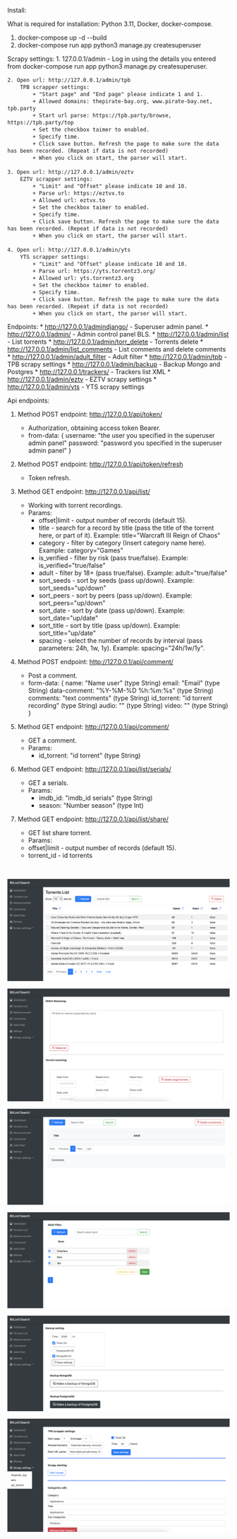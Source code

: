 Install:

What is required for installation: Python 3.11, Docker, docker-compose.

1. docker-compose up -d --build
2. docker-compose run app python3 manage.py createsuperuser

Scrapy settings:
	1. 127.0.0.1/admin - Log in using the details you entered from docker-compose run app python3 manage.py createsuperuser.

	2. Open url: http://127.0.0.1/admin/tpb
		TPB scrapper settings:
			+ "Start page" and "End page" please indicate 1 and 1.
			+ Allowed domains: thepirate-bay.org, www.pirate-bay.net, tpb.party
			+ Start url parse: https://tpb.party/browse, https://tpb.party/top
			+ Set the checkbox taimer to enabled.
			+ Specify time.
			+ Click save button. Refresh the page to make sure the data has been recorded. (Repeat if data is not recorded)
			+ When you click on start, the parser will start.

	3. Open url: http://127.0.0.1/admin/eztv
		EZTV scrapper settings:
			+ "Limit" and "Offset" please indicate 10 and 10.
			+ Parse url: https://eztvx.to
			+ Allowed url: eztvx.to
			+ Set the checkbox taimer to enabled.
			+ Specify time.
			+ Click save button. Refresh the page to make sure the data has been recorded. (Repeat if data is not recorded)
			+ When you click on start, the parser will start.

	4. Open url: http://127.0.0.1/admin/yts
		YTS scrapper settings:
			+ "Limit" and "Offset" please indicate 10 and 10.
			+ Parse url: https://yts.torrentz3.org/
			+ Allowed url: yts.torrentz3.org
			+ Set the checkbox taimer to enabled.
			+ Specify time.
			+ Click save button. Refresh the page to make sure the data has been recorded. (Repeat if data is not recorded)
			+ When you click on start, the parser will start.

Endpoints:
	* http://127.0.0.1/admindjango/ - Superuser admin panel.
	* http://127.0.0.1/admin/ - Admin control panel BLS.
	* http://127.0.0.1/admin/list - List torrents
	* http://127.0.0.1/admin/torr_delete - Torrents delete
	* http://127.0.0.1/admin/list_comments - List comments and delete comments
	* http://127.0.0.1/admin/adult_filter - Adult filter
	* http://127.0.0.1/admin/tpb - TPB scrapy settings
	* http://127.0.0.1/admin/backup - Backup Mongo and Postgres
	* http://127.0.0.1/trackers/ - Trackers list XML
	* http://127.0.0.1/admin/eztv - EZTV scrapy settings
	* http://127.0.0.1/admin/yts - YTS scrapy settings

			
Api endpoints:

1. Method POST endpoint: http://127.0.0.1/api/token/
	- Authorization, obtaining access token Bearer. 
	* from-data: 	{
			  username: "the user you specified in the superuser admin panel"
			  password: "password you specified in the superuser admin panel"
			}

2. Method POST endpoint: http://127.0.0.1/api/token/refresh
	- Token refresh.
	
3. Method GET endpoint: http://127.0.0.1/api/list/
	- Working with torrent recordings.
	* Params:
		+ offset|limit - output number of records (default 15).
		+ title - search for a record by title (pass the title of the torrent here, or part of it). Example: title="Warcraft III Reign of Chaos"
		+ category  - filter by category (Insert category name here). Example: category="Games"
		+ is_verified - filter by risk (pass true/false). Example: is_verified="true/false"
		+ adult - filter by 18+ (pass true/false). Example: adult="true/false"
		+ sort_seeds - sort by seeds (pass up/down). Example: sort_seeds="up/down"
		+ sort_peers - sort by peers (pass up/down). Example: sort_peers="up/down"
		+ sort_date - sort by date (pass up/down). Example: sort_date="up/date"
		+ sort_title - sort by title (pass up/down). Example: sort_title="up/date"
		+ spacing - select the number of records by interval (pass parameters: 24h, 1w, 1y). Example: spacing="24h/1w/1y".

4. Method POST endpoint: http://127.0.0.1/api/comment/
	- Post a comment.
	* form-data:	{
				name: "Name user" (type String)
				email: "Email" (type String)
				data-comment: "%Y-%M-%D %h:%m:%s" (type String)
				comments: "text comments" (type String)
				id_torrent: "id torrent recording" (type String)
				audio: "" (type String)
				video: "" (type String)
			}
5. Method GET endpoint: http://127.0.0.1/api/comment/
	- GET a comment.
	* Params:
		+ id_torrent: "id torrent" (type String)



6. Method GET endpoint: http://127.0.0.1/api/list/serials/
	- GET a serials.
	* Params:
		+ imdb_id: "imdb_id serials" (type String)
		+ season: "Number season" (type Int)

7. Method GET endpoint: http://127.0.0.1/api/list/share/
	- GET list share torrent.
	* Params:
	+ offset|limit - output number of records (default 15).
	+ torrent_id - id torrents

<br>

![Image alt](https://github.com/sos-puhaev/django-drf-scrapy-postgres-mongo/blob/main/image1.png)

![Image alt](https://github.com/sos-puhaev/django-drf-scrapy-postgres-mongo/blob/main/image2.png)

![Image alt](https://github.com/sos-puhaev/django-drf-scrapy-postgres-mongo/blob/main/image3.png)

![Image alt](https://github.com/sos-puhaev/django-drf-scrapy-postgres-mongo/blob/main/image4.png)

![Image alt](https://github.com/sos-puhaev/django-drf-scrapy-postgres-mongo/blob/main/image5.png)

![Image alt](https://github.com/sos-puhaev/django-drf-scrapy-postgres-mongo/blob/main/image6.png)


























